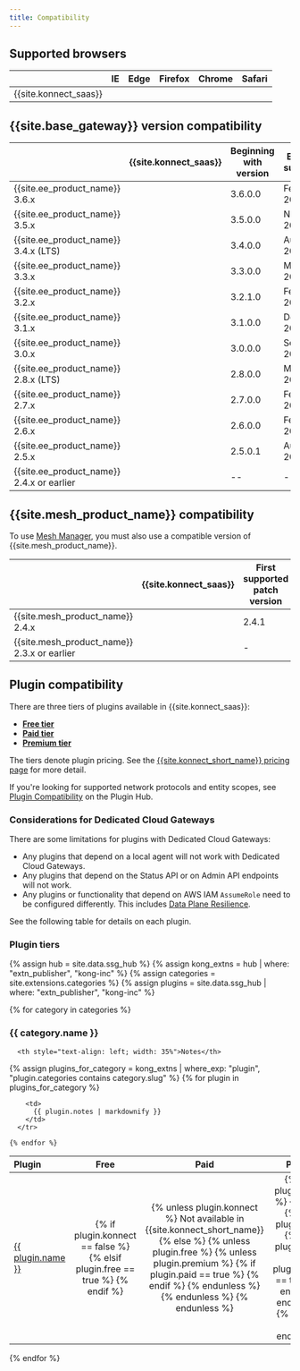 ```yaml
---
title: Compatibility
---
```


## Supported browsers

|                                  | IE | Edge | Firefox | Chrome | Safari |
|----------------------------------|:--:|:----:|:-------:|:------:|:------:|
| {{site.konnect_saas}} |  <i class="fa fa-times"></i> | <i class="fa fa-check"></i> |  <i class="fa fa-check"></i> |  <i class="fa fa-check"></i> | <i class="fa fa-check"></i> |

## {{site.base_gateway}} version compatibility


|                                | {{site.konnect_saas}} | Beginning with version | End of support | 
|--------------------------------|:---------------------:|-------------------------------|----------------|
| {{site.ee_product_name}} 3.6.x | <i class="fa fa-check"></i>    | 3.6.0.0 | Feb 2025 
| {{site.ee_product_name}} 3.5.x | <i class="fa fa-check"></i>    | 3.5.0.0 | Nov 2024 
| {{site.ee_product_name}} 3.4.x (LTS)| <i class="fa fa-check"></i>    | 3.4.0.0 | Aug 2026 
| {{site.ee_product_name}} 3.3.x | <i class="fa fa-check"></i>    | 3.3.0.0 | May 2024
| {{site.ee_product_name}} 3.2.x | <i class="fa fa-check"></i>    | 3.2.1.0 | Feb 2024
| {{site.ee_product_name}} 3.1.x | <i class="fa fa-check"></i>    | 3.1.0.0 | Dec 2023
| {{site.ee_product_name}} 3.0.x | <i class="fa fa-check"></i>    | 3.0.0.0 | Sep 2023
| {{site.ee_product_name}} 2.8.x (LTS)| <i class="fa fa-check"></i>    | 2.8.0.0 | Mar 2025 
| {{site.ee_product_name}} 2.7.x | <i class="fa fa-check"></i>    | 2.7.0.0 | Feb 2023
| {{site.ee_product_name}} 2.6.x | <i class="fa fa-check"></i>    | 2.6.0.0 | Feb 2023
| {{site.ee_product_name}} 2.5.x | <i class="fa fa-check"></i>    | 2.5.0.1 | Aug 2022
| {{site.ee_product_name}} 2.4.x or earlier | <i class="fa fa-times"></i>    | -- | -- 



## {{site.mesh_product_name}} compatibility

To use [Mesh Manager](/konnect/mesh-manager/), you must also use a compatible version of {{site.mesh_product_name}}. 

|                                  | {{site.konnect_saas}} | First supported patch version
|--------------------------------|:---------------------:|-----------------------------
| {{site.mesh_product_name}} 2.4.x | <i class="fa fa-check"></i> | 2.4.1
| {{site.mesh_product_name}} 2.3.x or earlier | <i class="fa fa-times"></i> | -


## Plugin compatibility

There are three tiers of plugins available in {{site.konnect_saas}}:

* [**Free tier**](/hub/?tier=free&compatibility=konnect)
* [**Paid tier**](/hub/?tier=paid&compatibility=konnect)
* [**Premium tier**](/hub/?tier=premium&compatibility=konnect)

The tiers denote plugin pricing. See the [{{site.konnect_short_name}} pricing page](https://konghq.com/pricing) for more detail. 

If you're looking for supported network protocols and entity scopes, see [Plugin Compatibility](/hub/plugins/compatibility/) on the Plugin Hub.

### Considerations for Dedicated Cloud Gateways

There are some limitations for plugins with Dedicated Cloud Gateways:

* Any plugins that depend on a local agent will not work with Dedicated Cloud Gateways.
* Any plugins that depend on the Status API or on Admin API endpoints will not work.
* Any plugins or functionality that depend on AWS IAM `AssumeRole` need to be configured differently. 
This includes [Data Plane Resilience](/gateway/latest/kong-enterprise/cp-outage-handling/).

See the following table for details on each plugin.

### Plugin tiers

{% assign hub = site.data.ssg_hub %}
{% assign kong_extns = hub | where: "extn_publisher", "kong-inc" %}
{% assign categories = site.extensions.categories %}
{% assign plugins = site.data.ssg_hub | where: "extn_publisher", "kong-inc" %}

{% for category in categories %}
<h3 id="{{ category.slug }}">
  {{ category.name }}
</h3>

<table>
  <thead>
      <th style="text-align: left; width: 10%">Plugin</th>
      <th style="text-align: center">Free</th>
      <th style="text-align: center">Paid</th>
      <th style="text-align: center">Premium</th>

      <th style="text-align: left; width: 35%">Notes</th>
  </thead>
  <tbody>
    {% assign plugins_for_category = kong_extns | where_exp: "plugin", "plugin.categories contains category.slug" %}
    {% for plugin in plugins_for_category %}
      <tr>
        <td>
          <a href="{{plugin.url}}">{{ plugin.name }}</a>
        </td>
        <td style="text-align: center">
        {% if plugin.konnect == false %}
         <span></span>
        {% elsif plugin.free == true %}
          <i class="fa fa-check"></i>
        {% endif %}
        </td>
        <td style="text-align: center">
          {% unless plugin.konnect %}
            <span>Not available in {{site.konnect_short_name}}</span>
          {% else %}
            {% unless plugin.free %}
              {% unless plugin.premium %}
                {% if plugin.paid == true %}
                  <i class="fa fa-check"></i>
                {% endif %}
              {% endunless %}
            {% endunless %}
          {% endunless %}
        </td>
        <td style="text-align: center">
          {% unless plugin.konnect %}
            <span></span>
          {% else %}
            {% unless plugin.free %}
              {% unless plugin.paid %}
                {% if plugin.premium == true %}
                  <i class="fa fa-check"></i>
                {% endif %}
              {% endunless %}
            {% endunless %}
          {% endunless %}
        </td>
    
        <td>
          {{ plugin.notes | markdownify }}
        </td>
      </tr>

    {% endfor %}
  </tbody>
</table>

{% endfor %}

